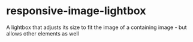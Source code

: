 # responsive-image-lightbox
A lightbox that adjusts its size to fit the image of a containing image - but allows other elements as well
